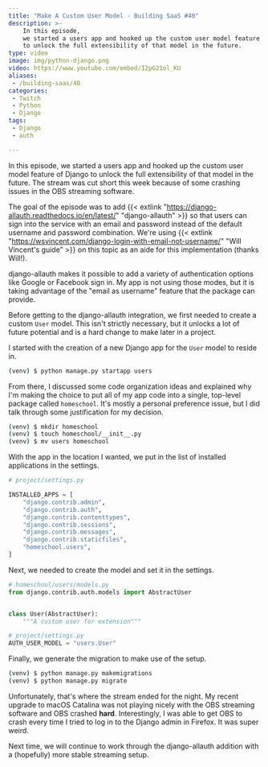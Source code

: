 ```yaml
---
title: "Make A Custom User Model - Building SaaS #40"
description: >-
    In this episode,
    we started a users app and hooked up the custom user model feature of Django
    to unlock the full extensibility of that model in the future.
type: video
image: img/python-django.png
video: https://www.youtube.com/embed/I2pG21ol_KU
aliases:
 - /building-saas/40
categories:
 - Twitch
 - Python
 - Django
tags:
 - Django
 - auth

---
```


In this episode,
we started a users app and hooked up the custom user model feature of Django
to unlock the full extensibility of that model in the future.
The stream was cut short this week because of some crashing issues
in the OBS streaming software.

The goal of the episode was to add
{{< extlink "https://django-allauth.readthedocs.io/en/latest/" "django-allauth" >}}
so that users can sign into the service
with an email and password
instead of the default username and password combination.
We're using {{< extlink "https://wsvincent.com/django-login-with-email-not-username/" "Will Vincent's guide" >}}
on this topic
as an aide
for this implementation (thanks Will!).

django-allauth makes it possible
to add a variety of authentication options
like Google or Facebook sign in.
My app is not using those modes,
but it is taking advantage
of the "email as username" feature
that the package can provide.

Before getting to the django-allauth integration,
we first needed to create a custom `User` model.
This isn't strictly necessary,
but it unlocks a lot of future potential
and is a hard change to make later
in a project.

I started with the creation
of a new Django app
for the `User` model to reside in.

```bash
(venv) $ python manage.py startapp users
```

From there,
I discussed some code organization ideas
and explained why I'm making the choice
to put all of my app code into a single, top-level package
called `homeschool`.
It's mostly a personal preference issue,
but I did talk through some justification
for my decision.

```bash
(venv) $ mkdir homeschool
(venv) $ touch homeschool/__init__.py
(venv) $ mv users homeschool
```

With the app
in the location I wanted,
we put in the list
of installed applications
in the settings.

```python
# project/settings.py

INSTALLED_APPS = [
    "django.contrib.admin",
    "django.contrib.auth",
    "django.contrib.contenttypes",
    "django.contrib.sessions",
    "django.contrib.messages",
    "django.contrib.staticfiles",
    "homeschool.users",
]
```

Next,
we needed to create the model
and set it
in the settings.

```python
# homeschool/users/models.py
from django.contrib.auth.models import AbstractUser


class User(AbstractUser):
    """A custom user for extension"""

# project/settings.py
AUTH_USER_MODEL = "users.User"
```

Finally,
we generate the migration
to make use of the setup.

```bash
(venv) $ python manage.py makemigrations
(venv) $ python manage.py migrate
```

Unfortunately,
that's where the stream ended
for the night.
My recent upgrade to macOS Catalina
was not playing nicely
with the OBS streaming software
and OBS crashed **hard**.
Interestingly,
I was able to get OBS
to crash
every time I tried to log in
to the Django admin in Firefox.
It was super weird.

Next time,
we will continue to work through the django-allauth addition
with a (hopefully) more stable streaming setup.
